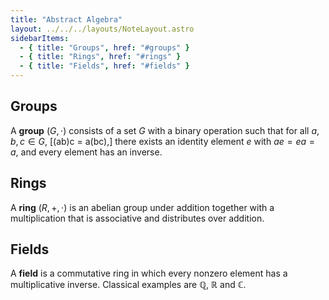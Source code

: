 ```yaml
---
title: "Abstract Algebra"
layout: ../../../layouts/NoteLayout.astro
sidebarItems:
  - { title: "Groups", href: "#groups" }
  - { title: "Rings", href: "#rings" }
  - { title: "Fields", href: "#fields" }
---
```


## Groups
A **group** $(G, \cdot)$ consists of a set $G$ with a binary operation such that
for all $a,b,c\in G$,
\[(ab)c = a(bc),\]
there exists an identity element $e$ with $ae=ea=a$, and every element has an
inverse.

## Rings
A **ring** $(R, +, \cdot)$ is an abelian group under addition together with a
multiplication that is associative and distributes over addition.

## Fields
A **field** is a commutative ring in which every nonzero element has a
multiplicative inverse. Classical examples are $\mathbb{Q}$, $\mathbb{R}$ and
$\mathbb{C}$.
